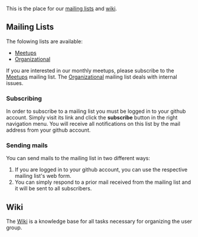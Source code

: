 This is the place for our [mailing lists](#mailing-lists) and [wiki](#wiki).

## <a name="mailing-lists">Mailing Lists</a>

The folowing lists are available:

+ [Meetups][meet]
+ [Organizational][orga]

If you are interested in our monthly meetups, please subscribe to the [Meetups][meet] mailing list. The [Organizational][orga] mailing list deals with internal issues.


### Subscribing

In order to subscribe to a mailing list you must be logged in to your github account. Simply visit its link and click the __subscribe__ button in the right navigation menu. You will receive all notifications on this list by the mail address from your github account.


### Sending mails

You can send mails to the mailing list in two different ways:

1. If you are logged in to your github account, you can use the respective mailing list's web form.
2. You can simply respond to a prior mail received from the mailing list and it will be sent to all subscribers.



## <a name="wiki">Wiki</a>

The [Wiki][wiki] is a knowledge base for all tasks necessary for organizing the user group.




[meet]: https://github.com/scala-bs/scala-bs/issues/3
[orga]: https://github.com/scala-bs/scala-bs/issues/5
[wiki]: https://github.com/scala-bs/scala-bs/wiki
[advertize]: https://github.com/scala-bs/scala-bs/wiki/Advertizing-a-Meeting



